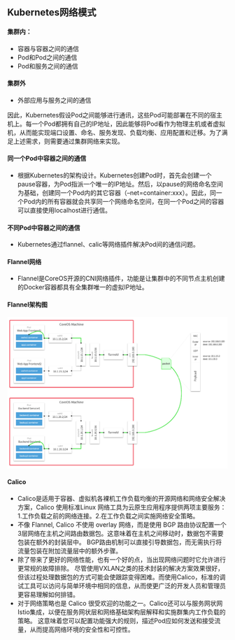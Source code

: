 ## Kubernetes网络模式
#### 集群内：
* 容器与容器之间的通信
* Pod和Pod之间的通信
* Pod和服务之间的通信
#### 集群外
* 外部应用与服务之间的通信

因此，Kubernetes假设Pod之间能够进行通讯，这些Pod可能部署在不同的宿主机上。每一个Pod都拥有自己的IP地址，因此能够将Pod看作为物理主机或者虚拟机，从而能实现端口设置、命名、服务发现、负载均衡、应用配置和迁移。为了满足上述需求，则需要通过集群网络来实现。

####  同一个Pod中容器之间的通信
* 根据Kubernetes的架构设计。Kubernetes创建Pod时，首先会创建一个pause容器，为Pod指派一个唯一的IP地址。然后，以pause的网络命名空间为基础，创建同一个Pod内的其它容器（–net=container:xxx）。因此，同一个Pod内的所有容器就会共享同一个网络命名空间，在同一个Pod之间的容器可以直接使用localhost进行通信。
#### 不同Pod中容器之间的通信
* Kubernetes通过flannel、calic等网络插件解决Pod间的通信问题。
#### Flannel网络
* Flannel是CoreOS开源的CNI网络插件，功能是让集群中的不同节点主机创建的Docker容器都具有全集群唯一的虚拟IP地址。
#### Flannel架构图
![imges](https://github.com/cuiziwenn/imgesfile/blob/master/flannel%E7%BD%91%E7%BB%9C.png)
#### Calico
* Calico是适用于容器、虚拟机各裸机工作负载均衡的开源网络和网络安全解决方案，Calico 使用标准Linux 网络工具为云原生应用程序提供两项主要服务：1.工作负载之前的网络连接。2.在工作负载之间实施网络安全策略。
* 不像 Flannel, Calico 不使用 overlay 网络，而是使用 BGP 路由协议配置一个3层网络在主机之间路由数据包。这意味着在主机之间移动时，数据包不需要包装在额外的封装层中。 BGP路由机制可以直接引导数据包，而无需执行将流量包装在附加流量层中的额外步骤。
* 除了带来了更好的网络性能，也有一个好的点，当出现网络问题时它允许进行更常规的故障排除。 尽管使用VXLAN之类的技术封装的解决方案效果很好，但该过程处理数据包的方式可能会使跟踪变得困难。而使用Calico，标准的调试工具可以访问与简单环境中相同的信息，从而使更广泛的开发人员和管理员更容易理解如何排错。
* 对于网络策略也是 Calico 很受欢迎的功能之一。Calico还可以与服务网状网Istio集成，以便在服务网状层和网络基础架构层解释和实施群集内工作负载的策略。 这意味着您可以配置功能强大的规则，描述Pod应如何发送和接受流量，从而提高网络环境的安全性和可控性。
